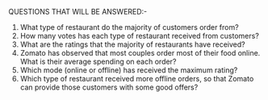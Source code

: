 QUESTIONS THAT WILL BE ANSWERED:-

1) What type of restaurant do the majority of customers order from?
2) How many votes has each type of restaurant received from customers?
3) What are the ratings that the majority of restaurants have received?
4) Zomato has observed that most couples order most of their food online. What is their
   average spending on each order?
5) Which mode (online or offline) has received the maximum rating?
6) Which type of restaurant received more offline orders, so that Zomato can provide those
   customers with some good offers?

